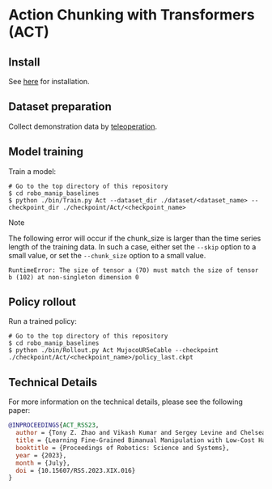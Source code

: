 # Action Chunking with Transformers (ACT)

## Install
See [here](../../../doc/install.md#ACT) for installation.

## Dataset preparation
Collect demonstration data by [teleoperation](../../teleop).

## Model training
Train a model:
```console
# Go to the top directory of this repository
$ cd robo_manip_baselines
$ python ./bin/Train.py Act --dataset_dir ./dataset/<dataset_name> --checkpoint_dir ./checkpoint/Act/<checkpoint_name>
```

> [!NOTE]
> The following error will occur if the chunk_size is larger than the time series length of the training data.
> In such a case, either set the `--skip` option to a small value, or set the `--chunk_size` option to a small value.
> ```console
> RuntimeError: The size of tensor a (70) must match the size of tensor b (102) at non-singleton dimension 0
> ```

## Policy rollout
Run a trained policy:
```console
# Go to the top directory of this repository
$ cd robo_manip_baselines
$ python ./bin/Rollout.py Act MujocoUR5eCable --checkpoint ./checkpoint/Act/<checkpoint_name>/policy_last.ckpt
```

## Technical Details
For more information on the technical details, please see the following paper:
```bib
@INPROCEEDINGS{ACT_RSS23,
  author = {Tony Z. Zhao and Vikash Kumar and Sergey Levine and Chelsea Finn},
  title = {Learning Fine-Grained Bimanual Manipulation with Low-Cost Hardware},
  booktitle = {Proceedings of Robotics: Science and Systems},
  year = {2023},
  month = {July},
  doi = {10.15607/RSS.2023.XIX.016}
}
```
